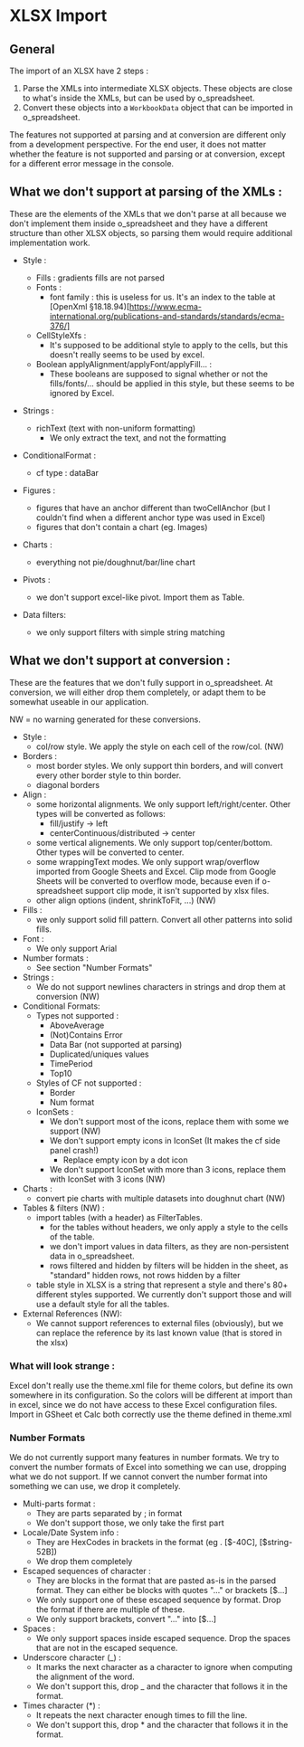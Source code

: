 # XLSX Import

## General

The import of an XLSX have 2 steps :

1.  Parse the XMLs into intermediate XLSX objects. These objects are close to what's inside the XMLs, but can be used by o_spreadsheet.
2.  Convert these objects into a `WorkbookData` object that can be imported in o_spreadsheet.

The features not supported at parsing and at conversion are different only from a development perspective. For the end user, it does not matter whether the feature is not supported and parsing or at conversion, except for a different error message in the console.

## What we don't support at parsing of the XMLs :

These are the elements of the XMLs that we don't parse at all because we don't implement them inside o_spreadsheet and they have a different structure than other XLSX objects, so parsing them would require additional implementation work.

- Style :

  - Fills : gradients fills are not parsed
  - Fonts :
    - font family : this is useless for us. It's an index to the table at [OpenXml §18.18.94)[https://www.ecma-international.org/publications-and-standards/standards/ecma-376/]
  - CellStyleXfs :
    - It's supposed to be additional style to apply to the cells, but this doesn't really seems to be used by excel.
  - Boolean applyAlignment/applyFont/applyFill... :
    - These booleans are supposed to signal whether or not the fills/fonts/... should be applied in this style, but these seems to be ignored by Excel.

- Strings :

  - richText (text with non-uniform formatting)
    - We only extract the text, and not the formatting

- ConditionalFormat :

  - cf type : dataBar

- Figures :

  - figures that have an anchor different than twoCellAnchor (but I couldn't find when a different anchor type was used in Excel)
  - figures that don't contain a chart (eg. Images)

- Charts :

  - everything not pie/doughnut/bar/line chart

- Pivots :

  - we don't support excel-like pivot. Import them as Table.

- Data filters:
  - we only support filters with simple string matching

## What we don't support at conversion :

These are the features that we don't fully support in o_spreadsheet. At conversion, we will either drop them completely, or adapt them to be somewhat useable in our application.

NW = no warning generated for these conversions.

- Style :
  - col/row style. We apply the style on each cell of the row/col. (NW)
- Borders :
  - most border styles. We only support thin borders, and will convert every other border style to thin border.
  - diagonal borders
- Align :
  - some horizontal alignments. We only support left/right/center. Other types will be converted as follows:
    - fill/justify -> left
    - centerContinuous/distributed -> center
  - some vertical alignements. We only support top/center/bottom. Other types will be converted to center.
  - some wrappingText modes. We only support wrap/overflow imported from Google Sheets and Excel. Clip mode from Google Sheets will be converted to overflow mode, because even if o-spreadsheet support clip mode, it isn't supported by xlsx files.
  - other align options (indent, shrinkToFit, ...) (NW)
- Fills :
  - we only support solid fill pattern. Convert all other patterns into solid fills.
- Font :
  - We only support Arial
- Number formats :
  - See section "Number Formats"
- Strings :
  - We do not support newlines characters in strings and drop them at conversion (NW)
- Conditional Formats:
  - Types not supported :
    - AboveAverage
    - (Not)Contains Error
    - Data Bar (not supported at parsing)
    - Duplicated/uniques values
    - TimePeriod
    - Top10
  - Styles of CF not supported :
    - Border
    - Num format
  - IconSets :
    - We don't support most of the icons, replace them with some we support (NW)
    - We don't support empty icons in IconSet (It makes the cf side panel crash!)
      - Replace empty icon by a dot icon
    - We don't support IconSet with more than 3 icons, replace them with IconSet with 3 icons (NW)
- Charts :
  - convert pie charts with multiple datasets into doughnut chart (NW)
- Tables & filters (NW) :
  - import tables (with a header) as FilterTables.
    - for the tables without headers, we only apply a style to the cells of the table.
    - we don't import values in data filters, as they are non-persistent data in o_spreadsheet.
    - rows filtered and hidden by filters will be hidden in the sheet, as "standard" hidden rows, not rows hidden by a filter
  - table style in XLSX is a string that represent a style and there's 80+ different styles supported. We currently don't support those and
    will use a default style for all the tables.
- External References (NW):
  - We cannot support references to external files (obviously), but we can replace the reference by its last known value (that is stored in the xlsx)

### What will look strange :

Excel don't really use the theme.xml file for theme colors, but define its own somewhere in its configuration. So the colors will be different at import than in excel, since we do not have access to these Excel configuration files. Import in GSheet et Calc both correctly use the theme defined in theme.xml

### Number Formats

We do not currently support many features in number formats. We try to convert the number formats of Excel into something we can use, dropping what we do not support.
If we cannot convert the number format into something we can use, we drop it completely.

- Multi-parts format :
  - They are parts separated by ; in format
  - We don't support those, we only take the first part
- Locale/Date System info :
  - They are HexCodes in brackets in the format (eg . [\$-40C], [\$string-52B])
  - We drop them completely
- Escaped sequences of character :
  - They are blocks in the format that are pasted as-is in the parsed format. They can either be blocks with quotes "..." or brackets [\$...]
  - We only support one of these escaped sequence by format. Drop the format if there are multiple of these.
  - We only support brackets, convert "..." into [\$...]
- Spaces :
  - We only support spaces inside escaped sequence. Drop the spaces that are not in the escaped sequence.
- Underscore character (\_) :
  - It marks the next character as a character to ignore when computing the alignment of the word.
  - We don't support this, drop \_ and the character that follows it in the format.
- Times character (\*) :
  - It repeats the next character enough times to fill the line.
  - We don't support this, drop \* and the character that follows it in the format.

